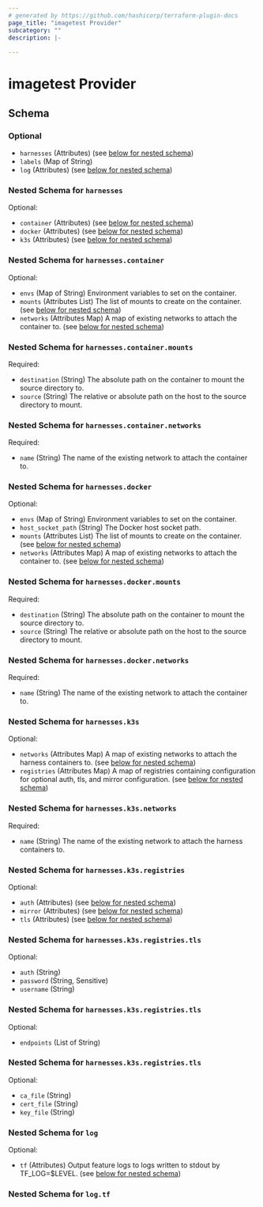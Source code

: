 ```yaml
---
# generated by https://github.com/hashicorp/terraform-plugin-docs
page_title: "imagetest Provider"
subcategory: ""
description: |-
  
---
```


# imagetest Provider





<!-- schema generated by tfplugindocs -->
## Schema

### Optional

- `harnesses` (Attributes) (see [below for nested schema](#nestedatt--harnesses))
- `labels` (Map of String)
- `log` (Attributes) (see [below for nested schema](#nestedatt--log))

<a id="nestedatt--harnesses"></a>
### Nested Schema for `harnesses`

Optional:

- `container` (Attributes) (see [below for nested schema](#nestedatt--harnesses--container))
- `docker` (Attributes) (see [below for nested schema](#nestedatt--harnesses--docker))
- `k3s` (Attributes) (see [below for nested schema](#nestedatt--harnesses--k3s))

<a id="nestedatt--harnesses--container"></a>
### Nested Schema for `harnesses.container`

Optional:

- `envs` (Map of String) Environment variables to set on the container.
- `mounts` (Attributes List) The list of mounts to create on the container. (see [below for nested schema](#nestedatt--harnesses--container--mounts))
- `networks` (Attributes Map) A map of existing networks to attach the container to. (see [below for nested schema](#nestedatt--harnesses--container--networks))

<a id="nestedatt--harnesses--container--mounts"></a>
### Nested Schema for `harnesses.container.mounts`

Required:

- `destination` (String) The absolute path on the container to mount the source directory to.
- `source` (String) The relative or absolute path on the host to the source directory to mount.


<a id="nestedatt--harnesses--container--networks"></a>
### Nested Schema for `harnesses.container.networks`

Required:

- `name` (String) The name of the existing network to attach the container to.



<a id="nestedatt--harnesses--docker"></a>
### Nested Schema for `harnesses.docker`

Optional:

- `envs` (Map of String) Environment variables to set on the container.
- `host_socket_path` (String) The Docker host socket path.
- `mounts` (Attributes List) The list of mounts to create on the container. (see [below for nested schema](#nestedatt--harnesses--docker--mounts))
- `networks` (Attributes Map) A map of existing networks to attach the container to. (see [below for nested schema](#nestedatt--harnesses--docker--networks))

<a id="nestedatt--harnesses--docker--mounts"></a>
### Nested Schema for `harnesses.docker.mounts`

Required:

- `destination` (String) The absolute path on the container to mount the source directory to.
- `source` (String) The relative or absolute path on the host to the source directory to mount.


<a id="nestedatt--harnesses--docker--networks"></a>
### Nested Schema for `harnesses.docker.networks`

Required:

- `name` (String) The name of the existing network to attach the container to.



<a id="nestedatt--harnesses--k3s"></a>
### Nested Schema for `harnesses.k3s`

Optional:

- `networks` (Attributes Map) A map of existing networks to attach the harness containers to. (see [below for nested schema](#nestedatt--harnesses--k3s--networks))
- `registries` (Attributes Map) A map of registries containing configuration for optional auth, tls, and mirror configuration. (see [below for nested schema](#nestedatt--harnesses--k3s--registries))

<a id="nestedatt--harnesses--k3s--networks"></a>
### Nested Schema for `harnesses.k3s.networks`

Required:

- `name` (String) The name of the existing network to attach the harness containers to.


<a id="nestedatt--harnesses--k3s--registries"></a>
### Nested Schema for `harnesses.k3s.registries`

Optional:

- `auth` (Attributes) (see [below for nested schema](#nestedatt--harnesses--k3s--registries--auth))
- `mirror` (Attributes) (see [below for nested schema](#nestedatt--harnesses--k3s--registries--mirror))
- `tls` (Attributes) (see [below for nested schema](#nestedatt--harnesses--k3s--registries--tls))

<a id="nestedatt--harnesses--k3s--registries--auth"></a>
### Nested Schema for `harnesses.k3s.registries.tls`

Optional:

- `auth` (String)
- `password` (String, Sensitive)
- `username` (String)


<a id="nestedatt--harnesses--k3s--registries--mirror"></a>
### Nested Schema for `harnesses.k3s.registries.tls`

Optional:

- `endpoints` (List of String)


<a id="nestedatt--harnesses--k3s--registries--tls"></a>
### Nested Schema for `harnesses.k3s.registries.tls`

Optional:

- `ca_file` (String)
- `cert_file` (String)
- `key_file` (String)





<a id="nestedatt--log"></a>
### Nested Schema for `log`

Optional:

- `tf` (Attributes) Output feature logs to logs written to stdout by TF_LOG=$LEVEL. (see [below for nested schema](#nestedatt--log--tf))

<a id="nestedatt--log--tf"></a>
### Nested Schema for `log.tf`
